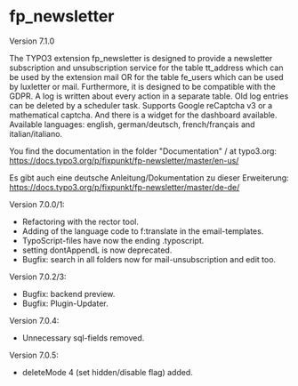 # fp_newsletter

Version 7.1.0

The TYPO3 extension fp_newsletter is designed to provide a newsletter subscription and unsubscription service for the 
table tt_address which can be used by the extension mail OR for the table fe_users which can be used by luxletter or mail. 
Furthermore, it is designed to be compatible with the GDPR. A log is written about every action in a separate table.
Old log entries can be deleted by a scheduler task.
Supports Google reCaptcha v3 or a mathematical captcha.
And there is a widget for the dashboard available.
Available languages: english, german/deutsch, french/français and italian/italiano.

You find the documentation in the folder "Documentation" / at typo3.org:
https://docs.typo3.org/p/fixpunkt/fp-newsletter/master/en-us/

Es gibt auch eine deutsche Anleitung/Dokumentation zu dieser Erweiterung:
https://docs.typo3.org/p/fixpunkt/fp-newsletter/master/de-de/


Version 7.0.0/1:
- Refactoring with the rector tool.
- Adding of the language code to f:translate in the email-templates.
- TypoScript-files have now the ending .typoscript.
- setting dontAppendL is now deprecated.
- Bugfix: search in all folders now for mail-unsubscription and edit too.

Version 7.0.2/3:
- Bugfix: backend preview.
- Bugfix: Plugin-Updater.

Version 7.0.4:
- Unnecessary sql-fields removed.

Version 7.0.5:
- deleteMode 4 (set hidden/disable flag) added.